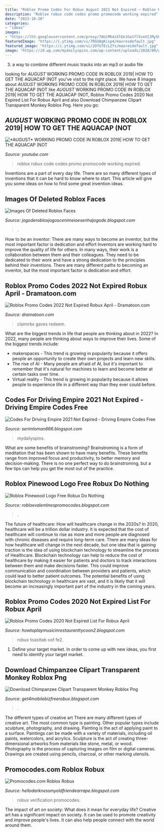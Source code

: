 ```yaml
---
title: "Roblox Promo Codes For Robux August 2021 Not Expired ~ Roblox Robux Code Codes Promo Promocode Working Expired"
description: "Roblox robux code codes promo promocode working expired"
date: "2023-10-20"
categories:
- "ideas"
images:
- "https://lh3.googleusercontent.com/proxy/7AUiMh4zXlEeJGa1fl5veXIJMy5O0yZcle9MqTYe2jZLvBYE6zfLkcZltdmoWGJWbOia7F-ZfX_vRBuOAa7iA2Rdxh36VupS=w1200-h630-pd"
featuredImage: "https://i.ytimg.com/vi/7RGUAgKisp4/maxresdefault.jpg"
featured_image: "https://i.ytimg.com/vi/2OfU7EcL2fs/maxresdefault.jpg"
image: "https://i0.wp.com/mydailyspins.com/wp-content/uploads/2020/09/wayfort-roblox-codes.jpg"
---
```



3. a way to combine different music tracks into an mp3 or audio file

	

		
looking for *AUGUST* WORKING PROMO CODE IN ROBLOX 2019| HOW TO GET THE AQUACAP (NOT you've visit to the right place. We have 8 Images about *AUGUST* WORKING PROMO CODE IN ROBLOX 2019| HOW TO GET THE AQUACAP (NOT like *AUGUST* WORKING PROMO CODE IN ROBLOX 2019| HOW TO GET THE AQUACAP (NOT, Roblox Promo Codes 2020 Not Expired List For Robux April and also Download Chimpanzee Clipart Transparent Monkey Roblox Png. Here you go:
		
    
## *AUGUST* WORKING PROMO CODE IN ROBLOX 2019| HOW TO GET THE AQUACAP (NOT

<img loading=lazy src="https://i.ytimg.com/vi/7RGUAgKisp4/maxresdefault.jpg" onerror="this.onerror=null;this.src='https://tse4.mm.bing.net/th?id=OIP.xnodUaUjyXRuM6g3nULNhwHaEK&amp;pid=15.1';" alt="*AUGUST* WORKING PROMO CODE IN ROBLOX 2019| HOW TO GET THE AQUACAP (NOT">

_Source: youtube.com_

>roblox robux code codes promo promocode working expired. 

	

Inventions are a part of every day life. There are so many different types of inventions that it can be hard to know where to start. This article will give you some ideas on how to find some great invention ideas.

    
## Images Of Deleted Roblox Faces

<img loading=lazy src="https://lh3.googleusercontent.com/proxy/7AUiMh4zXlEeJGa1fl5veXIJMy5O0yZcle9MqTYe2jZLvBYE6zfLkcZltdmoWGJWbOia7F-ZfX_vRBuOAa7iA2Rdxh36VupS=w1200-h630-pd" onerror="this.onerror=null;this.src='https://tse1.mm.bing.net/th?id=OIP.RkaTh2Z8JrceOew-oDD9ugHaD4&amp;pid=15.1';" alt="Images Of Deleted Roblox Faces">

_Source: jogoderobloxjogoscenimeioesenhajogode.blogspot.com_

>. 

	

How to be an inventor: There are many ways to become an inventor, but the most important factor is dedication and effort
Inventors are working hard to improve the quality of life for others. In many ways, their work is a collaboration between them and their colleagues. They need to be dedicated to their work and have a strong dedication to the principles behind their inventions. There are many different paths to becoming an inventor, but the most important factor is dedication and effort.

    
## Roblox Promo Codes 2022 Not Expired Robux April - Dramatoon.com

<img loading=lazy src="https://i.pinimg.com/originals/6e/fb/30/6efb30f4cd57b7052c1f190eab0ecc02.jpg" onerror="this.onerror=null;this.src='https://tse2.mm.bing.net/th?id=OIP.Ly7tdFMRnOywH20nzvXGzQHaFj&amp;pid=15.1';" alt="Roblox Promo Codes 2022 Not Expired Robux April - Dramatoon.com">

_Source: dramatoon.com_

>claimrbx gaves redeem. 

	

What are the biggest trends in life that people are thinking about in 2022?
In 2022, many people are thinking about ways to improve their lives. Some of the biggest trends include: 
- makerspaces - This trend is growing in popularity because it offers people an opportunity to create their own projects and learn new skills. 
- The rise of AI - Many people are afraid of AI, but it's important to remember that it's natural for machines to learn and become better at certain tasks over time. 
- Virtual reality - This trend is growing in popularity because it allows people to experience life in a different way than they ever could before.

    
## Codes For Driving Empire 2021 Not Expired - Driving Empire Codes Free

<img loading=lazy src="https://i0.wp.com/mydailyspins.com/wp-content/uploads/2020/09/wayfort-roblox-codes.jpg" onerror="this.onerror=null;this.src='https://tse1.mm.bing.net/th?id=OIP.qgX_hrvJGtCKp2rDgGJutQHaEK&amp;pid=15.1';" alt="Codes For Driving Empire 2021 Not Expired - Driving Empire Codes Free">

_Source: serimloman666.blogspot.com_

>mydailyspins. 

	

What are some benefits of brainstroming?
Brainstroming is a form of meditation that has been shown to have many benefits. These benefits range from improved focus and productivity, to better memory and decision-making. There is no one perfect way to do brainstroming, but a few tips can help you get the most out of the practice.

    
## Roblox Pinewood Logo Free Robux Do Nothing

<img loading=lazy src="https://lh6.googleusercontent.com/proxy/I9vDAKqDj_nWJksXPTvjBYMExuw-ftCMJ9B7sH-8rai7ij4sYvJe6ZeLaMOBozn6IeBQaKGMsSSYYMtN61-14JJHAfuNdImM=w1200-h630-pd" onerror="this.onerror=null;this.src='https://tse2.mm.bing.net/th?id=OIP.0F5EOa3bnW8ME7ybRU9qswHaD4&amp;pid=15.1';" alt="Roblox Pinewood Logo Free Robux Do Nothing">

_Source: robloxvalentinespromocodes.blogspot.com_

>. 

	

The future of healthcare: How will healthcare change in the 2020s?
In 2020, healthcare will be a trillion dollar industry. It is expected that the cost of healthcare will continue to rise as more and more people are diagnosed with chronic diseases and require long-term care. There are many ideas for how healthcare will change in the next decade, but one idea that is gaining traction is the idea of using blockchain technology to streamline the process of Healthcare. Blockchain technology can help to reduce the cost of healthcare by making it easier for patients and doctors to track interactions between them and make decisions faster. This could improve communication and coordination between providers and patients, which could lead to better patient outcomes. The potential benefits of using blockchain technology in healthcare are vast, and it is likely that it will become an increasingly important part of the industry in the coming years.

    
## Roblox Promo Codes 2020 Not Expired List For Robux April

<img loading=lazy src="https://i.ytimg.com/vi/2OfU7EcL2fs/maxresdefault.jpg" onerror="this.onerror=null;this.src='https://tse3.mm.bing.net/th?id=OIP.POBSYb5pO4OMEI92URjRLwHaEK&amp;pid=15.1';" alt="Roblox Promo Codes 2020 Not Expired List For Robux April">

_Source: howtoplaymusicinrestauranttycoon2.blogspot.com_

>robux toasttab oof fe2. 

	

1. Define your target market. In order to come up with new ideas, you first need to identify your target market.

    
## Download Chimpanzee Clipart Transparent Monkey Roblox Png

<img loading=lazy src="https://lh3.googleusercontent.com/proxy/z1gJ93J2qFgw1S4WWdOTWZ27jvsAlif2KJMZu0C8H6JgPsP-H4jSrp0IeMQmzz8l3WDQVShn_2mbmIW-oYcxTodbgEkBXPkT5MFCsR6w4L1u_sR5Fg=w1200-h630-p-k-no-nu" onerror="this.onerror=null;this.src='https://tse2.mm.bing.net/th?id=OIP.DYIg0gMoJRL8BSVwfwB3UwHaET&amp;pid=15.1';" alt="Download Chimpanzee Clipart Transparent Monkey Roblox Png">

_Source: get4mobilebizfreerobux.blogspot.com_

>. 

	

The different types of creative art
There are many different types of creative art. The most common type is painting. Other popular types include sculpture, photography, and drawing.
Painting is the act of applying paint to a surface. Paintings can be made with a variety of materials, including oil paints, watercolors, and acrylics. Sculpture is the act of creating three-dimensional artworks from materials like stone, metal, or wood. Photography is the process of capturing images on film or digital cameras. Drawings are created using pencils, charcoal, or other marking utensils.

    
## Promocodes.com Roblox Robux

<img loading=lazy src="https://lh3.googleusercontent.com/proxy/w8DIZFOGH_Cw9PWgFYw_A5vnXR9ptIR01tilp2_OxwIPtJEPuHJ4zFWC50CSGoQmOVZTNl0GM1XmKlnLevf2ddJSMsJdilHbFl0MgEGG2Twymax1daCjreiMSg=w1200-h630-p-k-no-nu" onerror="this.onerror=null;this.src='https://tse4.mm.bing.net/th?id=OIP.JEfZpq21Wdm1FURrltVkaQHaFj&amp;pid=15.1';" alt="Promocodes.com Roblox Robux">

_Source: hellodarknessmyoldfriendearrape.blogspot.com_

>robux verification promocodes. 

	

The impact of art on society: What does it mean for everyday life?
Creative art has a significant impact on society. It can be used to promote creativity and improve people's lives. It can also help people connect with the world around them.


